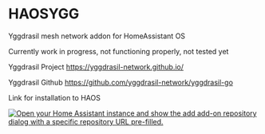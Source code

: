 # HAOSYGG
Yggdrasil mesh network addon for HomeAssistant OS

Currently work in progress, not functioning properly, not tested yet

Yggdrasil Project https://yggdrasil-network.github.io/ 

Yggdrasil Github https://github.com/yggdrasil-network/yggdrasil-go 

Link for installation to HAOS

[![Open your Home Assistant instance and show the add add-on repository dialog with a specific repository URL pre-filled.](https://my.home-assistant.io/badges/supervisor_add_addon_repository.svg)](https://my.home-assistant.io/redirect/supervisor_add_addon_repository/?repository_url=https%3A%2F%2Fgithub.com%2FAlpherie%2haosygg) 
